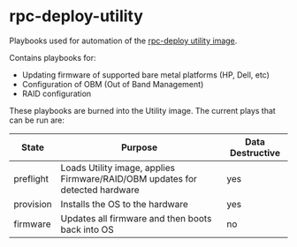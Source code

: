 # rpc-deploy-utility

Playbooks used for automation of the [rpc-deploy utility image](https://github.com/rcbops/rpc-deploy-utility-image).

Contains playbooks for:

* Updating firmware of supported bare metal platforms (HP, Dell, etc)
* Configuration of OBM (Out of Band Management)
* RAID configuration

These playbooks are burned into the Utility image.  The current plays that can be run are:

|State|Purpose|Data Destructive|
|-----|-------|-----------|
|preflight|Loads Utility image, applies Firmware/RAID/OBM updates for detected hardware|yes|
|provision|Installs the OS to the hardware|yes|
|firmware|Updates all firmware and then boots back into OS|no|
